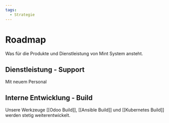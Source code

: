 ```yaml
---
tags:
  - Strategie
---
```

# Roadmap

Was für die Produkte und Dienstleistung von Mint System ansteht.

## Dienstleistung - Support

Mit neuem Personal


## Interne Entwicklung - Build

Unsere Werkzeuge [[Odoo Build]], [[Ansible Build]] und [[Kubernetes Build]] werden stetig weiterentwickelt.

